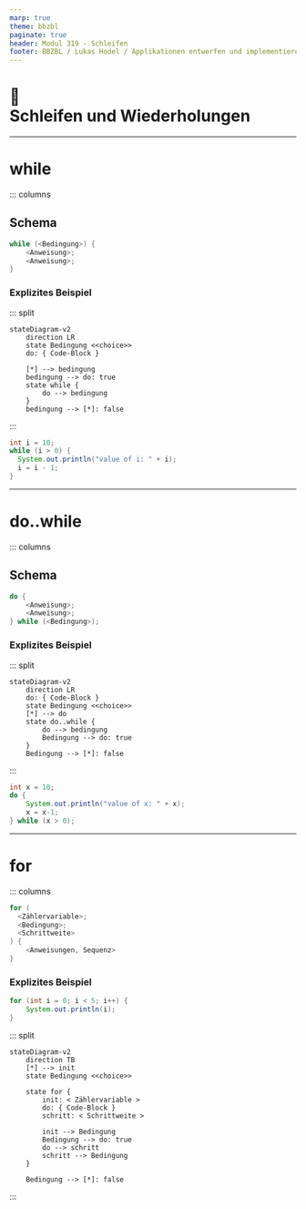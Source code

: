 ```yaml
---
marp: true
theme: bbzbl
paginate: true
header: Modul 319 - Schleifen
footer: BBZBL / Lukas Hodel / Applikationen entwerfen und implementieren
---
```


<!-- _class: big center -->

# :ferris_wheel: <br/> Schleifen und Wiederholungen

---

# while

::: columns

## Schema

```java title="While Code-Beispiel" showLineNumbers
while (<Bedingung>) {
    <Anweisung>;
    <Anweisung>;
}
```

### Explizites Beispiel

::: split

```mermaid
stateDiagram-v2
    direction LR
    state Bedingung <<choice>>
    do: { Code-Block }

    [*] --> bedingung
    bedingung --> do: true
    state while {
        do --> bedingung
    }
    bedingung --> [*]: false
```

:::

```java title="While Code-Beispiel" showLineNumbers
int i = 10;
while (i > 0) {
  System.out.println("value of i: " + i);
  i = i - 1;
}
```

---

# do..while

::: columns

## Schema

```java
do {
    <Anweisung>;
    <Anweisung>;
} while (<Bedingung>);
```

### Explizites Beispiel

::: split

```mermaid
stateDiagram-v2
    direction LR
    do: { Code-Block }
    state Bedingung <<choice>>
    [*] --> do
    state do..while {
        do --> bedingung
        Bedingung --> do: true
    }
    Bedingung --> [*]: false
```

:::

```java
int x = 10;
do {
    System.out.println("value of x: " + x);
    x = x-1;
} while (x > 0);
```

---

# for

::: columns


```java
for (
  <Zählervariable>;
  <Bedingung>;
  <Schrittweite>
) {
    <Anweisungen, Sequenz>
}
```
### Explizites Beispiel

```java
for (int i = 0; i < 5; i++) {
    System.out.println(i);
}
```

::: split


```mermaid width=80%
stateDiagram-v2
    direction TB
    [*] --> init
    state Bedingung <<choice>>

    state for {
        init: < Zählervariable >
        do: { Code-Block }
        schritt: < Schrittweite >

        init --> Bedingung
        Bedingung --> do: true
        do --> schritt
        schritt --> Bedingung
    }

    Bedingung --> [*]: false

```

:::
